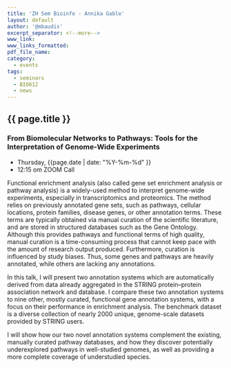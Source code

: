 ```yaml
---
title: 'ZH Sem Bioinfo - Annika Gable'
layout: default
author: '@mbaudis'
excerpt_separator: <!--more-->
www_link:
www_links_formatted:
pdf_file_name:
category:
  - events
tags:
  - seminars
  - BIO612
  - news
---
```


## {{ page.title }}

### From Biomolecular Networks to Pathways: Tools for the Interpretation of Genome-Wide Experiments

* Thursday, {{page.date | date: "%Y-%m-%d" }}
* 12:15 om  ZOOM Call

<!--more-->

Functional enrichment analysis (also called gene set enrichment analysis or pathway analysis) is a widely-used method to interpret genome-wide experiments, especially in transcriptomics and proteomics. The method relies on previously annotated gene sets, such as pathways, cellular locations, protein families, disease genes, or other annotation terms. These terms are typically obtained via manual curation of the scientific literature, and are stored in structured databases such as the Gene Ontology. Although this provides pathways and functional terms of high quality, manual curation is a time-consuming process that cannot keep pace with the amount of research output produced. Furthermore, curation is influenced by study biases. Thus, some genes and pathways are heavily annotated, while others are lacking any annotations.

In this talk, I will present two annotation systems which are automatically derived from data already aggregated in the STRING protein–protein association network and database. I compare these two annotation systems to nine other, mostly curated, functional gene annotation systems, with a focus on their performance in enrichment analysis. The benchmark dataset is a diverse collection of nearly 2000 unique, genome-scale datasets provided by STRING users.

I will show how our two novel annotation systems complement the existing, manually curated pathway databases, and how they discover potentially underexplored pathways in well-studied genomes, as well as providing a more complete coverage of understudied species.
